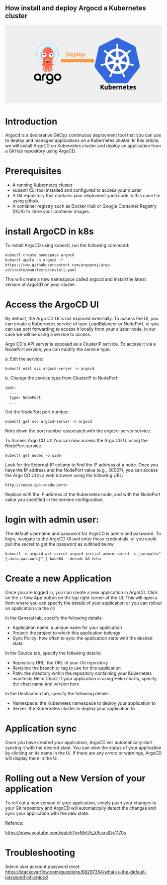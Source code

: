 ## How install and deploy Argocd a Kubernetes cluster

![ReadMe image](argo_setup.png)

# Introduction

Argocd is a declarative GitOps continuous deployment tool that you can use to deploy and managed applications on a Kubernetes cluster.
In this article, we will install ArgoCD on Kubernetes cluster and deploy an application from a GitHub repository using ArgoCD.

# Prerequisites

- A running Kubernetes cluster
- kubectl CLI tool installed and configured to access your cluster
- A Git repository that contains your deploment yaml code in this case I'm using github.
- A container registry such as Docker Hub or Google Container Registry (GCR) to store your container images.

# install ArgoCD in k8s

To install ArgoCD using kubectl, run the following command:

```
kubectl create namespace argocd
kubectl apply -n argocd -f https://raw.githubusercontent.com/argoproj/argo-cd/stable/manifests/install.yaml
```

This will create a new namespace called argocd and install the latest version of ArgoCD on your cluster.

# Access the ArgoCD UI

By default, the Argo CD UI is not exposed externally. To access the UI, you can create a Kubernetes service of type LoadBalancer or NodePort, or you can use port forwarding to access it locally from your cluster node, in our case we will be using a service to access.

Argo CD's API server is exposed as a ClusterIP service. To access it via a NodePort service, you can modify the service type.

a. Edit the service:
```
kubectl edit svc argocd-server -n argocd
```
b. Change the service type from ClusterIP to NodePort:
```...
spec:
  ...
  type: NodePort
  ...
```
Get the NodePort port number:
```
kubectl get svc argocd-server -n argocd
```
Note down the port number associated with the argocd-server service.

To Access Argo CD UI: You can now access the Argo CD UI using the NodePort service.

```
kubectl get nodes -o wide
```

Look for the External-IP column to find the IP address of a node.
Once you have the IP address and the NodePort value (e.g., 30007), you can access the Argo CD UI in a web browser using the following URL:

```
http://<node-ip>:<node-port>
```

Replace <node-ip> with the IP address of the Kubernetes node, and <node-port> with the NodePort value you specified in the service configuration.

# login with admin user:

The default username and password for ArgoCD is admin and password. To login, navigate to the ArgoCD UI and enter these credentials.
or you could pull the secret to get the password as outlined below.

```
kubectl -n argocd get secret argocd-initial-admin-secret -o jsonpath="{.data.password}" | base64 --decode && echo
```

# Create a new Application

Once you are logged in, you can create a new application in ArgoCD. Click on the + New App button on the top right corner of the UI. This will open a form where you can specify the details of your application or you can rollout an application via the cli

In the General tab, specify the following details:

- Application name: a unique name for your application
- Project: the project to which this application belongs
- Sync Policy: how often to sync the application state with the desired state

In the Source tab, specify the following details:

- Repository URL: the URL of your Git repository
- Revision: the branch or tag to use for this application
- Path: the directory within the repository containing your Kubernetes manifests
  Helm Chart: if your application is using Helm charts, specify the chart name and version here

In the Destination tab, specify the following details:

- Namespace: the Kubernetes namespace to deploy your application to
- Server: the Kubernetes cluster to deploy your application to

# Application sync

Once you have created your application, ArgoCD will automatically start syncing it with the desired state. You can view the status of your application by clicking on its name in the UI. If there are any errors or warnings, ArgoCD will display them in the UI.

# Rolling out a New Version of your application

To roll out a new version of your application, simply push your changes to your Git repository and ArgoCD will automatically detect the changes and sync your application with the new state.


Refence:

https://www.youtube.com/watch?v=MeU5_k9ssrs&t=1170s

# Troubleshooting
Admin user account password reset: https://stackoverflow.com/questions/68297354/what-is-the-default-password-of-argocd
